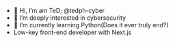 - 👋 Hi, I’m am TeD; @tedph-cyber
- 👀 I’m deeply interested in cybersecurity
- 🌱 I’m currently learning Python(Does it ever truly end?)
-    Low-key front-end developer with Next.js

